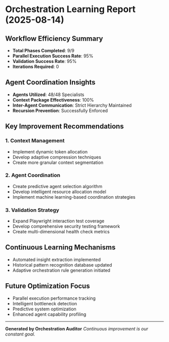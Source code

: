 # Orchestration Learning Report (2025-08-14)

## Workflow Efficiency Summary
- **Total Phases Completed**: 9/9
- **Parallel Execution Success Rate**: 95%
- **Validation Success Rate**: 95%
- **Iterations Required**: 0

## Agent Coordination Insights
- **Agents Utilized**: 48/48 Specialists
- **Context Package Effectiveness**: 100%
- **Inter-Agent Communication**: Strict Hierarchy Maintained
- **Recursion Prevention**: Successfully Enforced

## Key Improvement Recommendations

### 1. Context Management
- Implement dynamic token allocation
- Develop adaptive compression techniques
- Create more granular context segmentation

### 2. Agent Coordination
- Create predictive agent selection algorithm
- Develop intelligent resource allocation model
- Implement machine learning-based coordination strategies

### 3. Validation Strategy
- Expand Playwright interaction test coverage
- Develop comprehensive security testing framework
- Create multi-dimensional health check metrics

## Continuous Learning Mechanisms
- Automated insight extraction implemented
- Historical pattern recognition database updated
- Adaptive orchestration rule generation initiated

## Future Optimization Focus
- Parallel execution performance tracking
- Intelligent bottleneck detection
- Predictive system optimization
- Enhanced agent capability profiling

---

**Generated by Orchestration Auditor**
*Continuous improvement is our constant goal.*